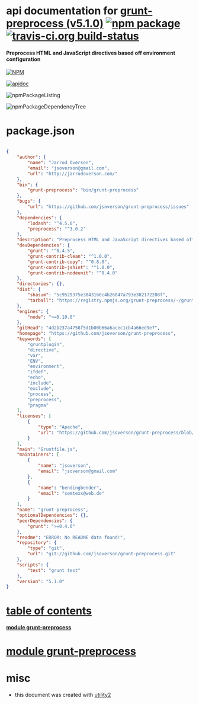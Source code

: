 # api documentation for  [grunt-preprocess (v5.1.0)](https://github.com/jsoverson/grunt-preprocess)  [![npm package](https://img.shields.io/npm/v/npmdoc-grunt-preprocess.svg?style=flat-square)](https://www.npmjs.org/package/npmdoc-grunt-preprocess) [![travis-ci.org build-status](https://api.travis-ci.org/npmdoc/node-npmdoc-grunt-preprocess.svg)](https://travis-ci.org/npmdoc/node-npmdoc-grunt-preprocess)
#### Preprocess HTML and JavaScript directives based off environment configuration

[![NPM](https://nodei.co/npm/grunt-preprocess.png?downloads=true)](https://www.npmjs.com/package/grunt-preprocess)

[![apidoc](https://npmdoc.github.io/node-npmdoc-grunt-preprocess/build/screenCapture.buildNpmdoc.browser._2Fhome_2Ftravis_2Fbuild_2Fnpmdoc_2Fnode-npmdoc-grunt-preprocess_2Ftmp_2Fbuild_2Fapidoc.html.png)](https://npmdoc.github.io/node-npmdoc-grunt-preprocess/build/apidoc.html)

![npmPackageListing](https://npmdoc.github.io/node-npmdoc-grunt-preprocess/build/screenCapture.npmPackageListing.svg)

![npmPackageDependencyTree](https://npmdoc.github.io/node-npmdoc-grunt-preprocess/build/screenCapture.npmPackageDependencyTree.svg)



# package.json

```json

{
    "author": {
        "name": "Jarrod Overson",
        "email": "jsoverson@gmail.com",
        "url": "http://jarrodoverson.com/"
    },
    "bin": {
        "grunt-preprocess": "bin/grunt-preprocess"
    },
    "bugs": {
        "url": "https://github.com/jsoverson/grunt-preprocess/issues"
    },
    "dependencies": {
        "lodash": "^4.5.0",
        "preprocess": "^3.0.2"
    },
    "description": "Preprocess HTML and JavaScript directives based off environment configuration",
    "devDependencies": {
        "grunt": "^0.4.5",
        "grunt-contrib-clean": "^1.0.0",
        "grunt-contrib-copy": "^0.8.0",
        "grunt-contrib-jshint": "^1.0.0",
        "grunt-contrib-nodeunit": "^0.4.0"
    },
    "directories": {},
    "dist": {
        "shasum": "5c9529375e30431b0c4b26047a793e382172208f",
        "tarball": "https://registry.npmjs.org/grunt-preprocess/-/grunt-preprocess-5.1.0.tgz"
    },
    "engines": {
        "node": ">=0.10.0"
    },
    "gitHead": "4d2b237a4758f5d1b00b66a6acec1cb4a66ed9e7",
    "homepage": "https://github.com/jsoverson/grunt-preprocess",
    "keywords": [
        "gruntplugin",
        "directive",
        "var",
        "ENV",
        "environment",
        "ifdef",
        "echo",
        "include",
        "exclude",
        "process",
        "preprocess",
        "pragma"
    ],
    "licenses": [
        {
            "type": "Apache",
            "url": "https://github.com/jsoverson/grunt-preprocess/blob/master/LICENSE"
        }
    ],
    "main": "Gruntfile.js",
    "maintainers": [
        {
            "name": "jsoverson",
            "email": "jsoverson@gmail.com"
        },
        {
            "name": "bendingbender",
            "email": "semtexx@web.de"
        }
    ],
    "name": "grunt-preprocess",
    "optionalDependencies": {},
    "peerDependencies": {
        "grunt": ">=0.4.0"
    },
    "readme": "ERROR: No README data found!",
    "repository": {
        "type": "git",
        "url": "git://github.com/jsoverson/grunt-preprocess.git"
    },
    "scripts": {
        "test": "grunt test"
    },
    "version": "5.1.0"
}
```



# <a name="apidoc.tableOfContents"></a>[table of contents](#apidoc.tableOfContents)

#### [module grunt-preprocess](#apidoc.module.grunt-preprocess)



# <a name="apidoc.module.grunt-preprocess"></a>[module grunt-preprocess](#apidoc.module.grunt-preprocess)



# misc
- this document was created with [utility2](https://github.com/kaizhu256/node-utility2)
